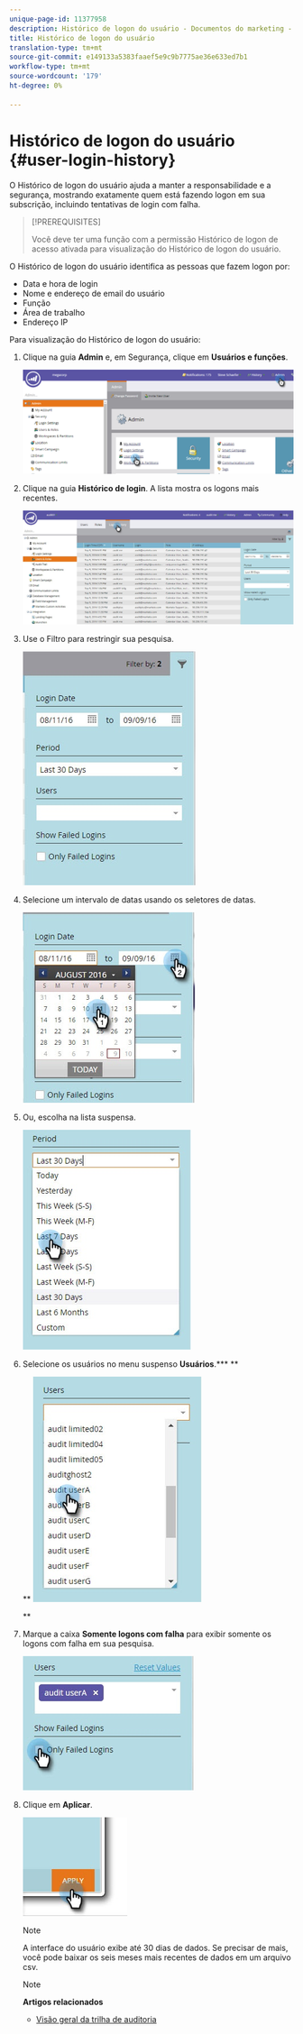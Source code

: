 ```yaml
---
unique-page-id: 11377958
description: Histórico de logon do usuário - Documentos do marketing - Documentação do produto
title: Histórico de logon do usuário
translation-type: tm+mt
source-git-commit: e149133a5383faaef5e9c9b7775ae36e633ed7b1
workflow-type: tm+mt
source-wordcount: '179'
ht-degree: 0%

---
```



# Histórico de logon do usuário {#user-login-history}

O Histórico de logon do usuário ajuda a manter a responsabilidade e a segurança, mostrando exatamente quem está fazendo logon em sua subscrição, incluindo tentativas de login com falha.

>[!PREREQUISITES]
>
>Você deve ter uma função com a permissão Histórico de logon de acesso ativada para visualização do Histórico de logon do usuário.

O Histórico de logon do usuário identifica as pessoas que fazem logon por:

* Data e hora de login
* Nome e endereço de email do usuário
* Função
* Área de trabalho
* Endereço IP

Para visualização do Histórico de logon do usuário:

1. Clique na guia **Admin** e, em Segurança, clique em **Usuários e funções**.

   ![](assets/image2016-7-12-9-3a2-3a31.png)

1. Clique na guia **Histórico de login**. A lista mostra os logons mais recentes.

   ![](assets/login-history-tab.jpg)

1. Use o Filtro para restringir sua pesquisa.

   ![](assets/filter-main.jpg)

1. Selecione um intervalo de datas usando os seletores de datas.

   ![](assets/select-date-range-hand.jpg)

1. Ou, escolha na lista suspensa.

   ![](assets/filter-select-from-dropdown.jpg)

1. Selecione os usuários no menu suspenso **Usuários**.*** **

   ** ![](assets/user-dropdown.jpg)

   **

1. Marque a caixa **Somente logons com falha** para exibir somente os logons com falha em sua pesquisa.

   ![](assets/only-failed-logins.jpg)

1. Clique em **Aplicar**.

   ![](assets/click-apply-real.jpg)

   >[!NOTE]
   >
   >A interface do usuário exibe até 30 dias de dados. Se precisar de mais, você pode baixar os seis meses mais recentes de dados em um arquivo csv.

   >[!NOTE]
   >
   >**Artigos relacionados**
   >
   >    
   >    
   >    * [Visão geral da trilha de auditoria](audit-trail-overview.md)


